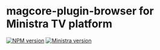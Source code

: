 # magcore-plugin-browser for Ministra TV platform

[![NPM version](https://img.shields.io/npm/v/magcore-plugin-browser.svg?style=flat-square)](https://www.npmjs.com/package/magcore-plugin-browser)
[![Ministra version](https://img.shields.io/badge/Ministra-5.6.0-%23532560.svg?style=flat-square)](https://ministra.com)
